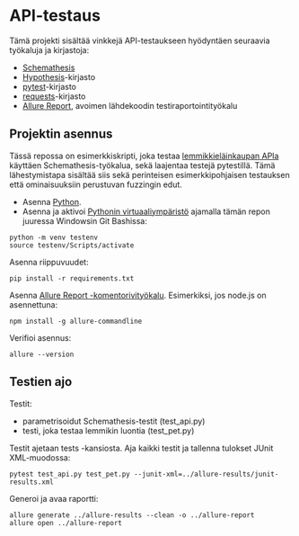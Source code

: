 # API-testaus

Tämä projekti sisältää vinkkejä API-testaukseen hyödyntäen seuraavia työkaluja ja kirjastoja:
- [Schemathesis](https://schemathesis.github.io/schemathesis/)
- [Hypothesis](https://github.com/HypothesisWorks/hypothesis)-kirjasto
- [pytest](https://docs.pytest.org/en/stable/)-kirjasto
- [requests](https://requests.readthedocs.io/en/latest/)-kirjasto
- [Allure Report](https://allurereport.org/), avoimen lähdekoodin testiraportointityökalu


## Projektin asennus

Tässä repossa on esimerkkiskripti, joka testaa [lemmikkieläinkaupan APIa](https://petstore3.swagger.io/) käyttäen Schemathesis-työkalua, sekä laajentaa testejä pytestillä. Tämä lähestymistapa sisältää siis sekä perinteisen esimerkkipohjaisen testauksen että ominaisuuksiin perustuvan fuzzingin edut.

- Asenna [Python](https://www.python.org/).
- Asenna ja aktivoi [Pythonin virtuaaliympäristö](https://packaging.python.org/en/latest/guides/installing-using-pip-and-virtual-environments/#creating-a-virtual-environment) ajamalla tämän repon juuressa Windowsin Git Bashissa:

```
python -m venv testenv
source testenv/Scripts/activate
```

Asenna riippuvuudet:
```
pip install -r requirements.txt
```

Asenna [Allure Report -komentorivityökalu](https://allurereport.org/docs/install/). Esimerkiksi, jos node.js on asennettuna:

```
npm install -g allure-commandline
```

Verifioi asennus:

```
allure --version
```

## Testien ajo

Testit:
- parametrisoidut Schemathesis-testit (test_api.py)
- testi, joka testaa lemmikin luontia (test_pet.py)

Testit ajetaan tests -kansiosta. Aja kaikki testit ja tallenna tulokset JUnit XML-muodossa:

```
pytest test_api.py test_pet.py --junit-xml=../allure-results/junit-results.xml
```

Generoi ja avaa raportti:

```
allure generate ../allure-results --clean -o ../allure-report
allure open ../allure-report
```